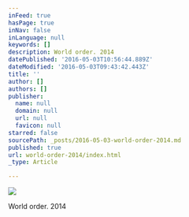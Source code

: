 ```yaml
---
inFeed: true
hasPage: true
inNav: false
inLanguage: null
keywords: []
description: World order. 2014
datePublished: '2016-05-03T10:56:44.889Z'
dateModified: '2016-05-03T09:43:42.443Z'
title: ''
author: []
authors: []
publisher:
  name: null
  domain: null
  url: null
  favicon: null
starred: false
sourcePath: _posts/2016-05-03-world-order-2014.md
published: true
url: world-order-2014/index.html
_type: Article

---
```

![](https://the-grid-user-content.s3-us-west-2.amazonaws.com/59c24fd8-2384-45e6-b70f-6319b09b6c21.jpg)

World order. 2014